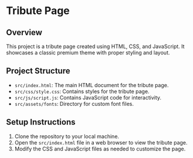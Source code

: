 # Tribute Page

## Overview

This project is a tribute page created using HTML, CSS, and JavaScript. It showcases a classic premium theme with proper styling and layout.

## Project Structure

- `src/index.html`: The main HTML document for the tribute page.
- `src/css/style.css`: Contains styles for the tribute page.
- `src/js/script.js`: Contains JavaScript code for interactivity.
- `src/assets/fonts`: Directory for custom font files.

## Setup Instructions

1. Clone the repository to your local machine.
2. Open the `src/index.html` file in a web browser to view the tribute page.
3. Modify the CSS and JavaScript files as needed to customize the page.
